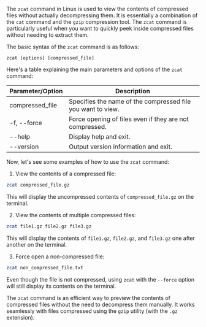 The `zcat` command in Linux is used to view the contents of compressed files without actually decompressing them. It is essentially a combination of the `cat` command and the `gzip` compression tool. The `zcat` command is particularly useful when you want to quickly peek inside compressed files without needing to extract them.

The basic syntax of the `zcat` command is as follows:

```
zcat [options] [compressed_file]
```

Here's a table explaining the main parameters and options of the `zcat` command:

| Parameter/Option | Description                                                      |
|------------------|------------------------------------------------------------------|
| compressed_file  | Specifies the name of the compressed file you want to view.      |
| -f, --force      | Force opening of files even if they are not compressed.          |
| --help           | Display help and exit.                                           |
| --version        | Output version information and exit.                             |

Now, let's see some examples of how to use the `zcat` command:

1. View the contents of a compressed file:

```bash
zcat compressed_file.gz
```

This will display the uncompressed contents of `compressed_file.gz` on the terminal.

2. View the contents of multiple compressed files:

```bash
zcat file1.gz file2.gz file3.gz
```

This will display the contents of `file1.gz`, `file2.gz`, and `file3.gz` one after another on the terminal.

3. Force open a non-compressed file:

```bash
zcat non_compressed_file.txt
```

Even though the file is not compressed, using `zcat` with the `--force` option will still display its contents on the terminal.

The `zcat` command is an efficient way to preview the contents of compressed files without the need to decompress them manually. It works seamlessly with files compressed using the `gzip` utility (with the `.gz` extension).
